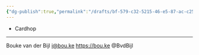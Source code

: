 ```yaml
---
{"dg-publish":true,"permalink":"/drafts/bf-579-c32-5215-46-e5-87-ac-c252-c665-e49-e-2/","dgHomeLink":true,"dgPassFrontmatter":false}
---
```



- Cardhop

---
Bouke van der Bijl
i@bou.ke
https://bou.ke
@BvdBijl